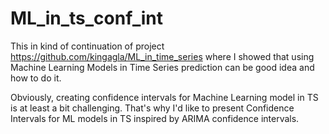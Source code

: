 # ML_in_ts_conf_int
This in kind of continuation of project https://github.com/kingagla/ML_in_time_series where I showed that using Machine Learning Models in Time Series prediction can be good idea and how to do it. 

Obviously, creating confidence intervals for Machine Learning model in TS is at least a bit challenging. That's why I'd like to present Confidence Intervals for ML models in TS inspired by ARIMA confidence intervals.
